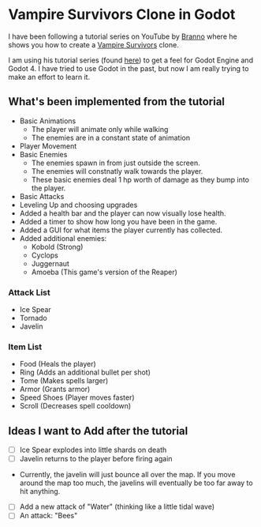 # Vampire Survivors Clone in Godot

I have been following a tutorial series on YouTube by [Branno](https://www.youtube.com/@BrannoDev) where he shows you how to create a [Vampire Survivors](https://store.steampowered.com/app/1794680/Vampire_Survivors/) clone. 

I am using his tutorial series (found [here](https://www.youtube.com/playlist?list=PLtosjGHWDab682nfZ1f6JSQ1cjap7Ieeb)) to get a feel for Godot Engine and Godot 4. I have tried to use Godot in the past, but now I am really trying to make an effort to learn it. 

## What's been implemented from the tutorial
- Basic Animations
  - The player will animate only while walking
  - The enemies are in a constant state of animation
- Player Movement
- Basic Enemies
  - The enemies spawn in from just outside the screen.
  - The enemies will constnatly walk towards the player.
  - These basic enemies deal 1 hp worth of damage as they bump into the player.
- Basic Attacks
- Leveling Up and choosing upgrades
- Added a health bar and the player can now visually lose health.
- Added a timer to show how long you have been in the game.
- Added a GUI for what items the player currently has collected.
- Added additional enemies:
	- Kobold (Strong)
	- Cyclops
	- Juggernaut
	- Amoeba (This game's version of the Reaper)

### Attack List
- Ice Spear
- Tornado
- Javelin

### Item List
- Food (Heals the player)
- Ring (Adds an additional bullet per shot)
- Tome (Makes spells larger)
- Armor (Grants armor)
- Speed Shoes (Player moves faster)
- Scroll (Decreases spell cooldown)

## Ideas I want to Add after the tutorial
- [ ] Ice Spear explodes into little shards on death
- [ ] Javelin returns to the player before firing again
 - Currently, the javelin will just bounce all over the map. If you move around the map too much, the javelins will eventually be too far away to hit anything.
- [ ] Add a new attack of "Water" (thinking like a little tidal wave)
- [ ] An attack: "Bees"

